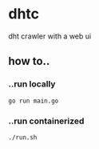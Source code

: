 # dhtc

dht crawler with a web ui<br>

## how to..
### ..run locally
```shell
go run main.go
```
### ..run containerized
```shell
./run.sh
```
